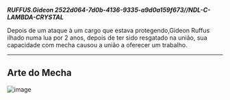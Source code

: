 ***RUFFUS.Gideon 2522d064-7d0b-4136-9335-a9d0a159f673//NDL-C-LAMBDA-CRYSTAL***

Depois de um ataque à um cargo que estava protegendo,Gideon Ruffus ilhado numa lua por 2 anos, depois de ter sido resgatado na união, sua capacidade com mecha causou a união a oferecer um trabalho.

---
## Arte do Mecha 
![image](/mechs/Zounkla.png)
